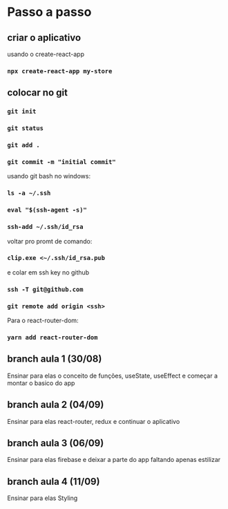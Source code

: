 # Passo a passo

## criar o aplicativo
usando o create-react-app
###	`npx create-react-app my-store`

## colocar no git
###	`git init`
###	`git status`
###	`git add . `
###	`git commit -m "initial commit"`
usando git bash no windows:
###	`ls -a ~/.ssh`
###	`eval "$(ssh-agent -s)"`
###	`ssh-add ~/.ssh/id_rsa`
voltar pro promt de comando:
###	`clip.exe <~/.ssh/id_rsa.pub`
e colar em ssh key no github
###	`ssh -T git@github.com`
###	`git remote add origin <ssh>`

Para o react-router-dom:
###	`yarn add react-router-dom`

## branch aula 1 (30/08)
Ensinar para elas o conceito de funções, useState, useEffect e começar a montar o basico do app

## branch aula 2 (04/09)
Ensinar para elas react-router, redux e continuar o aplicativo

## branch aula 3 (06/09)
Ensinar para elas firebase e deixar a parte do app faltando apenas estilizar

## branch aula 4 (11/09)
Ensinar para elas Styling 